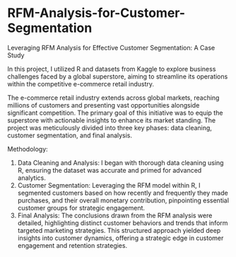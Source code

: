 # RFM-Analysis-for-Customer-Segmentation
Leveraging RFM Analysis for Effective Customer Segmentation: A Case Study

In this project, I utilized R and datasets from Kaggle to explore business challenges faced by a global superstore, aiming to streamline its operations within the competitive e-commerce retail industry.

The e-commerce retail industry extends across global markets, reaching millions of customers and presenting vast opportunities alongside significant competition. The primary goal of this initiative was to equip the superstore with actionable insights to enhance its market standing. The project was meticulously divided into three key phases: data cleaning, customer segmentation, and final analysis.

Methodology:

1. Data Cleaning and Analysis: I began with thorough data cleaning using R, ensuring the dataset was accurate and primed for advanced analytics.
2. Customer Segmentation: Leveraging the RFM model within R, I segmented customers based on how recently and frequently they made purchases, and their overall monetary contribution, pinpointing essential customer groups for strategic engagement.
3. Final Analysis: The conclusions drawn from the RFM analysis were detailed, highlighting distinct customer behaviors and trends that inform targeted marketing strategies.
This structured approach yielded deep insights into customer dynamics, offering a strategic edge in customer engagement and retention strategies.
